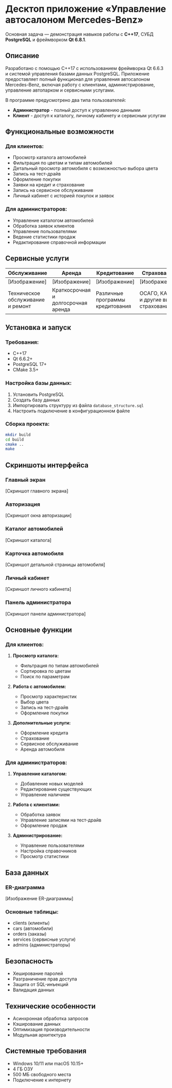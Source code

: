 # Десктоп приложение «Управление автосалоном Mercedes-Benz»

Основная задача — демонстрация навыков работы с **С++17**, СУБД **PostgreSQL** и фреймворком **Qt 6.8.1**.

## Описание
Разработано с помощью C++17 с использованием фреймворка Qt 6.6.3 и системой управления базами данных PostgreSQL. Приложение предоставляет полный функционал для управления автосалоном Mercedes-Benz, включая работу с клиентами, администрирование, управление автопарком и сервисными услугами.

В программе предусмотрено два типа пользователей:
* **Администратор** - полный доступ к управлению данными
* **Клиент** - доступ к каталогу, личному кабинету и сервисным услугам

## Функциональные возможности

### Для клиентов:
- Просмотр каталога автомобилей
- Фильтрация по цветам и типам автомобилей
- Детальный просмотр автомобиля с возможностью выбора цвета
- Запись на тест-драйв
- Оформление покупки
- Заявки на кредит и страхование
- Запись на сервисное обслуживание
- Личный кабинет с историей покупок и заявок

### Для администраторов:
- Управление каталогом автомобилей
- Обработка заявок клиентов
- Управление пользователями
- Ведение статистики продаж
- Редактирование справочной информации

## Сервисные услуги

| Обслуживание | Аренда | Кредитование | Страхование |
|--------------|--------|--------------|-------------|
| [Изображение] | [Изображение] | [Изображение] | [Изображение] |
| Техническое обслуживание и ремонт | Краткосрочная и долгосрочная аренда | Различные программы кредитования | ОСАГО, КАСКО и другие виды страхования |

## Установка и запуск

### Требования:
- C++17
- Qt 6.6.2+
- PostgreSQL 17+
- CMake 3.5+

### Настройка базы данных:
1. Установить PostgreSQL
2. Создать базу данных
3. Импортировать структуру из файла `database_structure.sql`
4. Настроить подключение в конфигурационном файле

### Сборка проекта:
```bash
mkdir build
cd build
cmake ..
make
```

## Скриншоты интерфейса

### Главный экран
[Скриншот главного экрана]

### Авторизация
[Скриншот окна авторизации]

### Каталог автомобилей
[Скриншот каталога]

### Карточка автомобиля
[Скриншот детальной страницы автомобиля]

### Личный кабинет
[Скриншот личного кабинета]

### Панель администратора
[Скриншот панели администратора]

## Основные функции

### Для клиентов:
1. **Просмотр каталога:**
   - Фильтрация по типам автомобилей
   - Сортировка по цветам
   - Поиск по параметрам

2. **Работа с автомобилем:**
   - Просмотр характеристик
   - Выбор цвета
   - Запись на тест-драйв
   - Оформление покупки

3. **Дополнительные услуги:**
   - Оформление кредита
   - Страхование
   - Сервисное обслуживание
   - Аренда автомобиля

### Для администраторов:
1. **Управление каталогом:**
   - Добавление новых моделей
   - Редактирование существующих
   - Управление наличием

2. **Работа с клиентами:**
   - Обработка заявок
   - Управление записями на тест-драйв
   - Оформление продаж

3. **Администрирование:**
   - Управление пользователями
   - Настройка справочников
   - Просмотр статистики

## База данных

### ER-диаграмма
[Изображение ER-диаграммы]

### Основные таблицы:
- clients (клиенты)
- cars (автомобили)
- orders (заказы)
- services (сервисные услуги)
- admins (администраторы)

## Безопасность
- Хеширование паролей
- Разграничение прав доступа
- Защита от SQL-инъекций
- Валидация данных

## Технические особенности
- Асинхронная обработка запросов
- Кэширование данных
- Оптимизация производительности
- Модульная архитектура

## Системные требования
- Windows 10/11 или macOS 10.15+
- 4 ГБ ОЗУ
- 500 МБ свободного места
- Подключение к интернету
